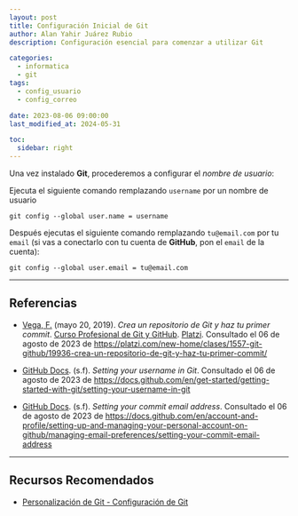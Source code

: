 ```yaml
---
layout: post
title: Configuración Inicial de Git
author: Alan Yahir Juárez Rubio
description: Configuración esencial para comenzar a utilizar Git

categories:
  - informatica
  - git
tags:
  - config_usuario
  - config_correo

date: 2023-08-06 09:00:00
last_modified_at: 2024-05-31

toc:
  sidebar: right
---
```


Una vez instalado **Git**, procederemos a configurar el _nombre de usuario_:

Ejecuta el siguiente comando remplazando `username` por un nombre de usuario

```shell
git config --global user.name = username
```

Después ejecutas el siguiente comando remplazando `tu@email.com` por tu `email` (si vas a conectarlo con tu cuenta de **GitHub**, pon el `email` de la cuenta):

```shell
git config --global user.email = tu@email.com
```

<div style="page-break-after: always;"></div>

---

## Referencias

- [Vega, F.](https://platzi.com/profes/freddier)
  (mayo 20, 2019).
  _Crea un repositorio de Git y haz tu primer commit_.
  [Curso Profesional de Git y GitHub](https://platzi.com/cursos/git-github/).
  [Platzi](https://platzi.com/).
  Consultado el 06 de agosto de 2023 de
  <https://platzi.com/new-home/clases/1557-git-github/19936-crea-un-repositorio-de-git-y-haz-tu-primer-commit/>

- [GitHub Docs](https://docs.github.com/en).
  (s.f).
  _Setting your username in Git_.
  Consultado el 06 de agosto de 2023 de
  <https://docs.github.com/en/get-started/getting-started-with-git/setting-your-username-in-git>

- [GitHub Docs](https://docs.github.com/en).
  (s.f).
  _Setting your commit email address_.
  Consultado el 06 de agosto de 2023 de
  <https://docs.github.com/en/account-and-profile/setting-up-and-managing-your-personal-account-on-github/managing-email-preferences/setting-your-commit-email-address>

<div style="page-break-after: always;"></div>

---

## Recursos Recomendados

- [Personalización de Git - Configuración de Git](https://git-scm.com/book/en/v2/Customizing-Git-Git-Configuration)
